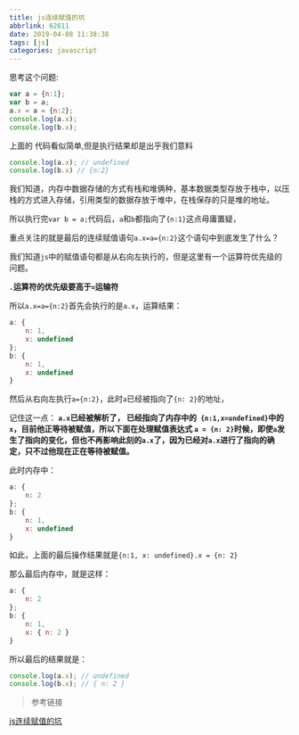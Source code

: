 ```yaml
---
title: js连续赋值的坑
abbrlink: 62611
date: 2019-04-08 11:38:38
tags: [js]
categories: javascript
---
```

思考这个问题:
```javascript
var a = {n:1}; 
var b = a;  
a.x = a = {n:2}; 
console.log(a.x); 
console.log(b.x);
```
<!-- more -->
上面的 代码看似简单,但是执行结果却是出乎我们意料

```javascript
console.log(a.x); // undefined
console.log(b.x) // {n:2}
```

我们知道，内存中数据存储的方式有栈和堆俩种，基本数据类型存放于栈中，以压栈的方式进入存储，引用类型的数据存放于堆中，在栈保存的只是堆的地址。

所以执行完`var b = a;`代码后，`a`和`b`都指向了`{n:1}`这点毋庸置疑，

重点关注的就是最后的连续赋值语句`a.x=a={n:2}`这个语句中到底发生了什么？

我们知道`js`中的赋值语句都是从右向左执行的，但是这里有一个运算符优先级的问题。

**`.`运算符的优先级要高于`=`运输符**

所以`a.x=a={n:2}`首先会执行的是`a.x`，运算结果：

```javascript
a: {
    n: 1,
    x: undefined
};
b: {
    n: 1,
    x: undefined
}
```

然后从右向左执行`a={n:2}`，此时`a`已经被指向了`{n: 2}`的地址，

记住这一点：
**`a.x`已经被解析了， 已经指向了内存中的` {n:1,x=undefined}`中的`x`，目前他正等待被赋值，所以下面在处理赋值表达式 `a = {n: 2}`时候，即使`a`发生了指向的变化，但也不再影响此刻的`a.x`了，因为已经对`a.x`进行了指向的确定，只不过他现在正在等待被赋值。**

此时内存中：
```javascript
a: {
    n: 2
};
b: {
    n: 1,
    x: undefined
}
```
如此，上面的最后操作结果就是`{n:1, x: undefined}.x = {n: 2}`

那么最后内存中，就是这样：
```javascript
a: {
    n: 2
};
b: {
    n: 1,
    x: { n: 2 }
}
```
所以最后的结果就是：
```javascript
console.log(a.x); // undefined
console.log(b.x); // { n: 2 }
```

> 参考链接

[js连续赋值的坑](http://www.cnblogs.com/vajoy/p/3703859.html)
